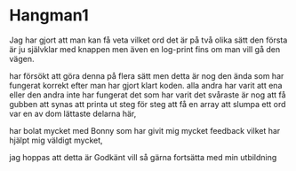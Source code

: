 # Hangman1

Jag har gjort att man kan få veta vilket ord det är på två olika sätt
den första är ju självklar med knappen men även en log-print fins om man vill gå den vägen.

har försökt att göra denna på flera sätt men detta är nog den ända som har fungerat korrekt 
efter man har gjort klart koden.
alla andra har varit att ena eller den andra inte har fungerat det som har varit det svåraste är nog 
att få gubben att synas att printa ut steg för steg att få en array att slumpa ett ord var en av dom lättaste delarna här,

har bolat mycket med Bonny som har givit mig mycket feedback vilket har hjälpt mig väldigt mycket,





jag hoppas att detta är Godkänt vill så gärna fortsätta med min utbildning